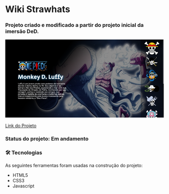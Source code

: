 # Wiki Strawhats
### Projeto criado e modificado a partir do projeto inicial da imersão DeD.

![Imagens do Projeto](./src/img/project/project-img1.png)
[](./src/img/project/project-img2.png)

[Link do Projeto](https://github.com/thallencar)

### Status do projeto: Em andamento

### 🛠 Tecnologias
As seguintes ferramentas foram usadas na construção do projeto:
- HTML5
- CSS3
- Javascript